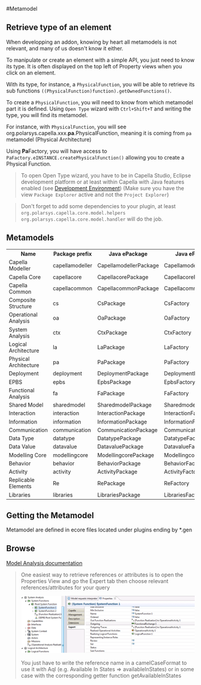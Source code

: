 #Metamodel

## Retrieve type of an element

When developping an addon, knowing by heart all metamodels is not relevant, and many of us doesn't know it either.

To manipulate or create an element with a simple API, you just need to know its type. 
It is often displayed on the top left of Property views when you click on an element.

With its type, for instance, a `PhysicalFunction`, you will be able to retrieve its sub functions `((PhysicalFunction)function).getOwnedFunctions()`.


To create a `PhysicalFunction`, you will need to know from which metamodel part it is defined. Using `Open Type` wizard with `Ctrl+Shift+T` and writing the type, you will find its metamodel.

For instance, with `PhysicalFunction`, you will see org.polarsys.capella.xxx.**pa**.PhysicalFunction, meaning it is coming from `pa` metamodel (Physical Architecture)

Using **Pa**Factory, you will have access to `PaFactory.eINSTANCE.createPhysicalFunction()` allowing you to create a Physical Function. 

> To open Open Type wizard, you have to be in Capella Studio, Eclipse development platform or at least within Capella with Java features enabled (see [Development Environment](https://github.com/eclipse/capella/wiki/Development-Environment))  (Make sure you have the view `Package Explorer` active and not the `Project Explorer`)

> Don't forget to add some dependencies to your plugin, at least `org.polarsys.capella.core.model.helpers` `org.polarsys.capella.core.model.handler` will do the job.

## Metamodels

<table>
    <tr>
        <th>Name</th>
        <th>Package prefix</th>
        <th>Java ePackage</th>
        <th>Java eFactory</th>
    </tr>
    <tr>
        <td>Capella Modeller</td>
        <td>capellamodeller</td>
        <td>CapellamodellerPackage</td>
        <td>CapellamodellerFactory</td>
    </tr>
    <tr>
        <td>Capella Core</td>
        <td>capellacore</td>
        <td>CapellacorePackage</td>
        <td>CapellacoreFactory</td>
    </tr>
    <tr>
        <td>Capella Common</td>
        <td>capellacommon</td>
        <td>CapellacommonPackage</td>
        <td>CapellacommonFactory</td>
    </tr>
    <tr>
        <td>Composite Structure</td>
        <td>cs</td>
        <td>CsPackage</td>
        <td>CsFactory</td>
    </tr>
    <tr>
        <td>Operational Analysis</td>
        <td>oa</td>
        <td>OaPackage</td>
        <td>OaFactory</td>
    </tr>
    <tr>
        <td>System Analysis</td>
        <td>ctx</td>
        <td>CtxPackage</td>
        <td>CtxFactory</td>
    </tr>
    <tr>
        <td>Logical Architecture</td>
        <td>la</td>
        <td>LaPackage</td>
        <td>LaFactory</td>
    </tr>
    <tr>
        <td>Physical Architecture</td>
        <td>pa</td>
        <td>PaPackage</td>
        <td>PaFactory</td>
    </tr>
    <tr>
        <td>Deployment</td>
        <td>deployment</td>
        <td>DeploymentPackage</td>
        <td>DeploymentFactory</td>
    </tr>
    <tr>
        <td>EPBS</td>
        <td>epbs</td>
        <td>EpbsPackage</td>
        <td>EpbsFactory</td>
    </tr>
    <tr>
        <td>Functional Analysis</td>
        <td>fa</td>
        <td>FaPackage</td>
        <td>FaFactory</td>
    </tr>
    <tr>
        <td>Shared Model</td>
        <td>sharedmodel</td>
        <td>SharedmodelPackage</td>
        <td>SharedmodelFactory</td>
    </tr>
    <tr>
        <td>Interaction</td>
        <td>interaction</td>
        <td>InteractionPackage</td>
        <td>InteractionFactory</td>
    </tr>
    <tr>
        <td>Information</td>
        <td>information</td>
        <td>InformationPackage</td>
        <td>InformationFactory</td>
    </tr>
    <tr>
        <td>Communication</td>
        <td>communication</td>
        <td>CommunicationPackage</td>
        <td>CommunicationFactory</td>
    </tr>
    <tr>
        <td>Data Type</td>
        <td>datatype</td>
        <td>DatatypePackage</td>
        <td>DatatypeFactory</td>
    </tr>
    <tr>
        <td>Data Value</td>
        <td>datavalue</td>
        <td>DatavaluePackage</td>
        <td>DatavalueFactory</td>
    </tr>
    <tr>
        <td>Modelling Core</td>
        <td>modellingcore</td>
        <td>ModellingcorePackage</td>
        <td>ModellingcoreFactory</td>
    </tr>
    <tr>
        <td>Behavior</td>
        <td>behavior</td>
        <td>BehaviorPackage</td>
        <td>BehaviorFactory</td>
    </tr>
    <tr>
        <td>Activity</td>
        <td>activity</td>
        <td>ActivityPackage</td>
        <td>ActivityFactory</td>
    </tr>
    <tr>
        <td>Replicable Elements</td>
        <td>Re</td>
        <td>RePackage</td>
        <td>ReFactory</td>
    </tr>
    <tr>
        <td>Libraries</td>
        <td>libraries</td>
        <td>LibrariesPackage</td>
        <td>LibrariesFactory</td>
    </tr>
</table>

## Getting the Metamodel

Metamodel are defined in ecore files located under plugins ending by *.gen

## Browse

[Model Analysis documentation](https://github.com/eclipse/capella/blob/master/doc/plugins/org.polarsys.capella.ui.doc/html/12.%20Model%20Analysis/12.5.2%20Acceleo%202%20Queries.mediawiki#advanced-queries)

> One easiest way to retrieve references or attributes is to open the Properties View and go the Expert tab then choose relevant references/attributes for your query 
> 
> ![](img/metamodel-system-analysis.png)
> 
> You just have to write the reference name in a camelCaseFormat to use it with Aql (e.g. Available In States => availableInStates) or in some case with the corresponding getter function getAvailableInStates